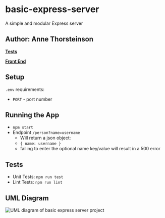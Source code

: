 # basic-express-server

A simple and modular Express server

## Author: Anne Thorsteinson

**[Tests](https://github.com/AnneThor/basic-express-server/actions)**

**[Front End](https://express-basic-server.herokuapp.com/)**

## Setup

```.env``` requirements:

- ```PORT``` - port number

## Running the App

- ```npm start```
- Endpoint ```/person?name=username```
  - Will return a json object:
  - ```{ name: username }```
  - failing to enter the optional name key/value will result in a 500 error

## Tests

- Unit Tests: ```npm run test```
- Lint Tests: ```npm run lint```


## UML Diagram 

![UML diagram of basic express server project](./LabClass02.png)
